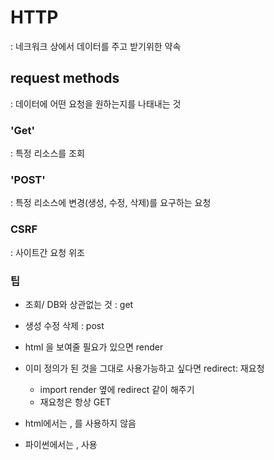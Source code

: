 # HTTP

: 네크워크 상에서 데이터를 주고 받기위한 약속

## request methods

: 데이터에 어떤 요청을 원하는지를 나태내는 것

### 'Get'

: 특정 리소스를 조회

### 'POST'

: 특정 리소스에 변경(생성, 수정, 삭제)를 요구하는 요청

### CSRF

: 사이트간 요청 위조

### 팁

- 조회/ DB와 상관없는 것 : get
- 생성 수정 삭제 : post

- html 을 보여줄 필요가 있으면 render
- 이미 정의가 된 것을 그대로 사용가능하고 싶다면 redirect: 재요청
  - import render 옆에 redirect 같이 해주기
  - 재요청은 항상 GET
- html에서는 , 를 사용하지 않음
- 파이썬에서는 , 사용
